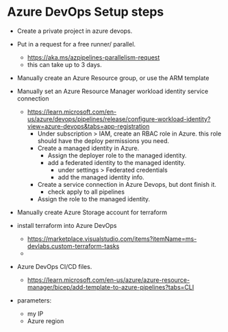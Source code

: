 # Azure DevOps Setup steps
- Create a private project in azure devops.
- Put in a request for a free runner/ parallel.
    - https://aka.ms/azpipelines-parallelism-request
    - this can take up to 3 days.

- Manually create an Azure Resource group, or use the ARM template
- Manually set an Azure Resource Manager workload identity service connection
    - https://learn.microsoft.com/en-us/azure/devops/pipelines/release/configure-workload-identity?view=azure-devops&tabs=app-registration
        - Under subscription > IAM, create an RBAC role in Azure. this role should have the deploy permissions you need.
        - Create a managed identity in Azure.
            - Assign the deployer role to the managed identity.
            - add a federated identity to the managed identity.
                - under settings > Federated credentials
                - add the managed identity info.
        - Create a service connection in Azure Devops, but dont finish it.
            - check apply to all pipelines
        - Assign the role to the managed identity.
- Manually create Azure Storage account for terraform

- install terraform into Azure DevOps
    - https://marketplace.visualstudio.com/items?itemName=ms-devlabs.custom-terraform-tasks
    - 

- Azure DevOps CI/CD files.
    - https://learn.microsoft.com/en-us/azure/azure-resource-manager/bicep/add-template-to-azure-pipelines?tabs=CLI


- parameters:
    - my IP
    - Azure region